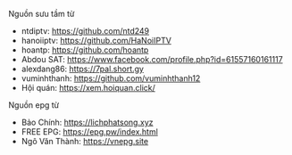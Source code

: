 Nguồn sưu tầm từ 
- ntdiptv: https://github.com/ntd249
- hanoiiptv: https://github.com/HaNoiIPTV
- hoantp: https://github.com/hoantp
- Abdou SAT: https://www.facebook.com/profile.php?id=61557160161117
- alexdang86: https://7pal.short.gy
- vuminhthanh: https://github.com/vuminhthanh12
- Hội quán: https://xem.hoiquan.click/

Nguồn epg từ
- Bảo Chính: https://lichphatsong.xyz
- FREE EPG: https://epg.pw/index.html
- Ngô Văn Thành: https://vnepg.site
